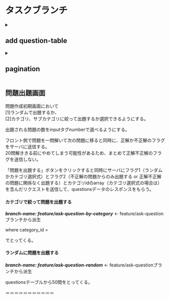 # タスクブランチ

<details>
<summary><h2>add question-table</h2></summary>

priority: high<br>
***branch-name: feature/edit-question-table***

正解したかのフラグをつける。<br>
column_name: is_correct

</details>

<details>
<summary><h2>pagination</h2></summary>

priority: high<br>
***branch-name: feature/pagination***

カテゴリをページネーションで表示する。7件。

</details>



## 問題出題画面

問題作成初期画面において<br>
[1]ランダムで出題するか、<br>
[2]カテゴリ、サブカテゴリに絞って出題するか選択できるようにする。


出題される問題の数をinputタグnumberで選べるようにする。
<br>


フロント側で問題を一問解いて次の問題に移ると同時に、正解か不正解のフラグをサーバに送信する。
<br>
20問解ききる前にやめてしまう可能性があるため、まとめて正解不正解のフラグを送信しない。

「問題を出題する」ボタンをクリックすると同時にサーバにフラグ1（ランダムかカテゴリ選択式）とフラグ2（不正解の問題からのみ出題する or 正解不正解の問題に関係なく出題する）とカテゴリidのarray（カテゴリ選択式の場合は）を含んだリクエストを送信して、questionsデータのレスポンスをもらう。

#### カテゴリで絞って問題を出題する
***branch-name: feature/ask-question-by-category***  ← feature/ask-questionブランチから派生

where category_id = 

でとってくる。


#### ランダムに問題を出題する
***branch-name: feature/ask-question-random***  ← feature/ask-questionブランチから派生

questionsテーブルから50問をとってくる。

＝＝＝＝＝＝＝＝＝＝＝




